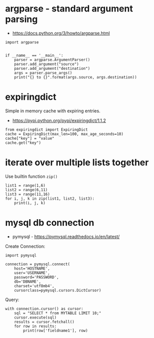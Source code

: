 # argparse - standard argument parsing

* https://docs.python.org/3/howto/argparse.html

```
import argparse


if __name__ == '__main__':
    parser = argparse.ArgumentParser()
    parser.add_argument("source")
    parser.add_argument("destination")
    args = parser.parse_args()
    print("{} to {}".format(args.source, args.destination))
```

# expiringdict

Simple in memory cache with expiring entries.

* https://pypi.python.org/pypi/expiringdict/1.1.2

```
from expiringdict import ExpiringDict
cache = ExpiringDict(max_len=100, max_age_seconds=10)
cache["key"] = "value"
cache.get("key")
```

# iterate over multiple lists together

Use builtin function `zip()`

```
list1 = range(1,6)
list2 = range(6,11)
list3 = range(11,16)
for i, j, k in zip(list1, list2, list3):
    print(i, j, k)
```

# mysql db connection

* pymysql - https://pymysql.readthedocs.io/en/latest/

Create Connection:
```
import pymysql

connection = pymysql.connect(
    host='HOSTNAME',
    user='USERNAME',
    password='PASSWORD',
    db='DBNAME',
    charset='utf8mb4',
    cursorclass=pymysql.cursors.DictCursor)
```

Query:
```
with connection.cursor() as cursor:
    sql = "SELECT * from MYTABLE LIMIT 10;"
    cursor.execute(sql)
    results = cursor.fetchall()
    for row in results:
        print(row['fieldname1'], row)
```
